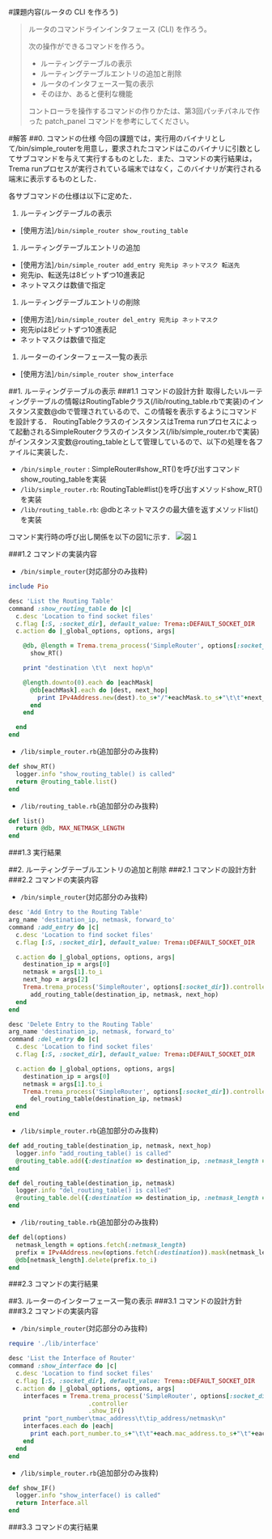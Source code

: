 #課題内容(ルータの CLI を作ろう)
>
>ルータのコマンドラインインタフェース (CLI) を作ろう。
>
>次の操作ができるコマンドを作ろう。
>
>* ルーティングテーブルの表示
>* ルーティングテーブルエントリの追加と削除
>* ルータのインタフェース一覧の表示
>* そのほか、あると便利な機能
>
>コントローラを操作するコマンドの作りかたは、第3回パッチパネルで作った patch_panel コマンドを参考にしてください。

#解答
##0. コマンドの仕様
今回の課題では，実行用のバイナリとして/bin/simple_routerを用意し，要求されたコマンドはこのバイナリに引数としてサブコマンドを与えて実行するものとした．また、コマンドの実行結果は，Trema runプロセスが実行されている端末ではなく，このバイナリが実行される端末に表示するものとした．

各サブコマンドの仕様は以下に定めた．

1. ルーティングテーブルの表示
  * [使用方法]`/bin/simple_router show_routing_table`
1. ルーティングテーブルエントリの追加
  * [使用方法]`/bin/simple_router add_entry 宛先ip ネットマスク 転送先`
  * 宛先ip、転送先は8ビットずつ10進表記
  * ネットマスクは数値で指定
1. ルーティングテーブルエントリの削除
  * [使用方法]`/bin/simple_router del_entry 宛先ip ネットマスク`
  * 宛先ipは8ビットずつ10進表記
  * ネットマスクは数値で指定
1. ルーターのインターフェース一覧の表示
  * [使用方法]`/bin/simple_router show_interface`

##1. ルーティングテーブルの表示
###1.1 コマンドの設計方針
取得したいルーティングテーブルの情報はRoutingTableクラス(/lib/routing_table.rbで実装)のインスタンス変数@dbで管理されているので、この情報を表示するようにコマンドを設計する．
RoutingTableクラスのインスタンスはTrema runプロセスによって起動されるSimpleRouterクラスのインスタンス(/lib/simple_router.rbで実装)がインスタンス変数@routing_tableとして管理しているので、以下の処理を各ファイルに実装した．

* `/bin/simple_router`   : SimpleRouter#show_RT()を呼び出すコマンドshow_routing_tableを実装
* `/lib/simple_router.rb`: RoutingTable#list()を呼び出すメソッドshow_RT()を実装
* `/lib/routing_table.rb`: @dbとネットマスクの最大値を返すメソッドlist()を実装

コマンド実行時の呼び出し関係を以下の図1に示す．
![図１](https://github.com/handai-trema/simple-router-d-miura/blob/master/fig1.png)

<!--
コマンド実行時の呼び出し関係は以下のようになる．
1. 実行用バイナリ/bin/simple_router(自作)がTrema runプロセスによって起動されるSimpleRouterクラスのインスタンスが持つshow_RTメソッドを呼び出す
2. SimpleRouterクラスのshow_RTメソッドがRoutingTableクラスのインスタンス変数@routing_tableのインスタンスメソッドlistを呼び出す
3.


⑤ルーティングテーブルの内容を表示  
↓①SimpleRouter#show_RT()  ↑④ルーティングテーブルの内容、最大マスク長  
Trema runプロセスによって起動されるSimpleRouter  
↓②RoutingTable#list()     ↑③ルーティングテーブルの内容、最大マスク長  
RoutingTable
-->


###1.2 コマンドの実装内容
* `/bin/simple_router`(対応部分のみ抜粋)
```ruby
include Pio
```
```ruby
desc 'List the Routing Table'
command :show_routing_table do |c|
  c.desc 'Location to find socket files'
  c.flag [:S, :socket_dir], default_value: Trema::DEFAULT_SOCKET_DIR
  c.action do |_global_options, options, args|

    @db, @length = Trema.trema_process('SimpleRouter', options[:socket_dir]).controller.
      show_RT()

    print "destination \t\t  next hop\n"

    @length.downto(0).each do |eachMask|
      @db[eachMask].each do |dest, next_hop|
        print IPv4Address.new(dest).to_s+"/"+eachMask.to_s+"\t\t"+next_hop.to_s+"\n"
      end
    end

  end
end
```
* `/lib/simple_router.rb`(追加部分のみ抜粋)
```ruby
def show_RT()
  logger.info "show_routing_table() is called"
  return @routing_table.list()
end
```
* `/lib/routing_table.rb`(追加部分のみ抜粋)
```ruby
def list()
  return @db, MAX_NETMASK_LENGTH
end
```
###1.3 実行結果

##2. ルーティングテーブルエントリの追加と削除
###2.1 コマンドの設計方針
###2.2 コマンドの実装内容
* `/bin/simple_router`(対応部分のみ抜粋)
```ruby
desc 'Add Entry to the Routing Table'
arg_name 'destination_ip, netmask, forward_to'
command :add_entry do |c|
  c.desc 'Location to find socket files'
  c.flag [:S, :socket_dir], default_value: Trema::DEFAULT_SOCKET_DIR

  c.action do |_global_options, options, args|
    destination_ip = args[0]
    netmask = args[1].to_i
    next_hop = args[2]
    Trema.trema_process('SimpleRouter', options[:socket_dir]).controller.
      add_routing_table(destination_ip, netmask, next_hop)
  end
end

desc 'Delete Entry to the Routing Table'
arg_name 'destination_ip, netmask, forward_to'
command :del_entry do |c|
  c.desc 'Location to find socket files'
  c.flag [:S, :socket_dir], default_value: Trema::DEFAULT_SOCKET_DIR

  c.action do |_global_options, options, args|
    destination_ip = args[0]
    netmask = args[1].to_i
    Trema.trema_process('SimpleRouter', options[:socket_dir]).controller.
      del_routing_table(destination_ip, netmask)
  end
end
```
* `/lib/simple_router.rb`(追加部分のみ抜粋)
```ruby
def add_routing_table(destination_ip, netmask, next_hop)
  logger.info "add_routing_table() is called"
  @routing_table.add({:destination => destination_ip, :netmask_length => netmask, :next_hop => next_hop})
end

def del_routing_table(destination_ip, netmask)
  logger.info "del_routing_table() is called"
  @routing_table.del({:destination => destination_ip, :netmask_length => netmask})
end
```
* `/lib/routing_table.rb`(追加部分のみ抜粋)
```ruby
def del(options)
  netmask_length = options.fetch(:netmask_length)
  prefix = IPv4Address.new(options.fetch(:destination)).mask(netmask_length)
  @db[netmask_length].delete(prefix.to_i)
end
```
###2.3 コマンドの実行結果

##3. ルーターのインターフェース一覧の表示
###3.1 コマンドの設計方針
###3.2 コマンドの実装内容
* `/bin/simple_router`(対応部分のみ抜粋)
```ruby
require './lib/interface'
```
```ruby
desc 'List the Interface of Router'
command :show_interface do |c|
  c.desc 'Location to find socket files'
  c.flag [:S, :socket_dir], default_value: Trema::DEFAULT_SOCKET_DIR
  c.action do |_global_options, options, args|
    interfaces = Trema.trema_process('SimpleRouter', options[:socket_dir])
                      .controller
                      .show_IF()
    print "port_number\tmac_address\t\tip_address/netmask\n"
    interfaces.each do |each|
      print each.port_number.to_s+"\t\t"+each.mac_address.to_s+"\t"+each.ip_address.to_s+"/"+each.netmask_length.to_s+"\n"
    end
  end
end
```
* `/lib/simple_router.rb`(追加部分のみ抜粋)
```ruby
def show_IF()
  logger.info "show_interface() is called"
  return Interface.all
end
```
###3.3 コマンドの実行結果
